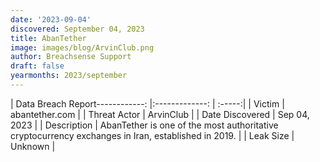 ```yaml
---
date: '2023-09-04'
discovered: September 04, 2023
title: AbanTether
image: images/blog/ArvinClub.png
author: Breachsense Support
draft: false
yearmonths: 2023/september
---
```


| Data Breach Report------------:     |:-------------:    | :-----:|
| Victim      | abantether.com      | 
| Threat Actor      | ArvinClub      | 
| Date Discovered      | Sep 04, 2023      | 
| Description      | AbanTether is one of the most authoritative cryptocurrency exchanges in Iran, established in 2019.      | 
| Leak Size      | Unknown      | 

